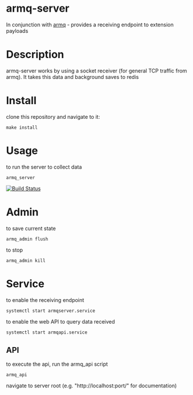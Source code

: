 armq-server
===

In conjunction with [armq](https://github.com/enckse/armq) - provides a receiving endpoint to extension payloads

# Description

armq-server works by using a socket receiver (for general TCP traffic from armq). It takes this data and background saves to redis

# Install

clone this repository and navigate to it:
```
make install
```

# Usage

to run the server to collect data
```
armq_server
```


[![Build Status](https://travis-ci.org/enckse/armq-server.svg?branch=master)](https://travis-ci.org/enckse/armq-server)

# Admin

to save current state
```
armq_admin flush
``` 

to stop
```
armq_admin kill
``` 

# Service

to enable the receiving endpoint
```
systemctl start armqserver.service
```

to enable the web API to query data received
```
systemctl start armqapi.service
```

## API

to execute the api, run the armq_api script
```
armq_api
```

navigate to server root (e.g. "http://localhost:port/" for documentation)
